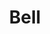 ---
pid: llg93
title: Bell
location_transcription: Art museum?
coordinates: "[-75.180975641984, 39.965274108447]"
zipcode: 
gen_neighborhood: 
neighborhood: 
outside_phl: 
age: '14'
age_range: 13-19
instagram: 
image_file_name: llg_93.jpg
proposal_transcription: A model of the Liberty Bell made of metal triangles. The triangles
  are made of pictures of both famous people from Philadelphia and murals in Philadelphia.
  The bell is hanging from a post with a mallet at the middle. You can hit the bell
  to make it ring.
topic: Human Rights
topic_summary: 0, 0, 0
type: Interactive,Song Sound,Sculpture Statue
keywords_other: liberty bell, local heroes, photos, murals
credit: Max Frank
image_labels: 
twitter: 
facebook: 
permalink: "/monuments/llg93/"
layout: item-page
---